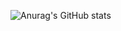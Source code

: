 ![Anurag's GitHub stats](https://github-readme-stats.vercel.app/api?username=korenyoni&count_private=true&theme=synthwave)


